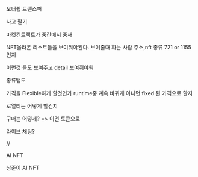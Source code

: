 
오너쉽 트랜스퍼 

사고 팔기 

마켓컨트랙트가 중간에서 중재 

NFT올라온 리스트들을 보여줘야된다. 보여줄때 파는 사람 주소,nft 종류 721 or 1155인지

이런것 들도 보여주고 detail 보여줘야됨 

종류탭도 

가격을 Flexible하게 할것인가 runtime중 계속 바뀌게 아니면 fixed 된 가격으로 할지 

로열티는 어떻게 할건지

구매는 어떻게? => 이건 토큰으로 

라이브 채팅?

//

AI NFT 

상준이 AI NFT 
